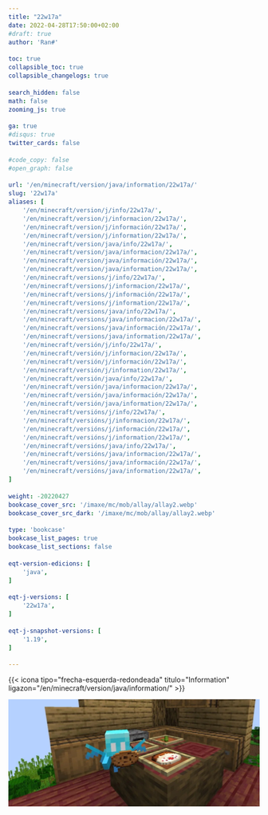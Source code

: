 ```yaml
---
title: "22w17a"
date: 2022-04-28T17:50:00+02:00
#draft: true
author: 'Ran#'

toc: true
collapsible_toc: true
collapsible_changelogs: true

search_hidden: false
math: false
zooming_js: true

ga: true
#disqus: true
twitter_cards: false

#code_copy: false
#open_graph: false

url: '/en/minecraft/version/java/information/22w17a/'
slug: '22w17a'
aliases: [
    '/en/minecraft/version/j/info/22w17a/',
    '/en/minecraft/version/j/informacion/22w17a/',
    '/en/minecraft/version/j/información/22w17a/',
    '/en/minecraft/version/j/information/22w17a/',
    '/en/minecraft/version/java/info/22w17a/',
    '/en/minecraft/version/java/informacion/22w17a/',
    '/en/minecraft/version/java/información/22w17a/',
    '/en/minecraft/version/java/information/22w17a/',
    '/en/minecraft/versions/j/info/22w17a/',
    '/en/minecraft/versions/j/informacion/22w17a/',
    '/en/minecraft/versions/j/información/22w17a/',
    '/en/minecraft/versions/j/information/22w17a/',
    '/en/minecraft/versions/java/info/22w17a/',
    '/en/minecraft/versions/java/informacion/22w17a/',
    '/en/minecraft/versions/java/información/22w17a/',
    '/en/minecraft/versions/java/information/22w17a/',
    '/en/minecraft/versión/j/info/22w17a/',
    '/en/minecraft/versión/j/informacion/22w17a/',
    '/en/minecraft/versión/j/información/22w17a/',
    '/en/minecraft/versión/j/information/22w17a/',
    '/en/minecraft/versión/java/info/22w17a/',
    '/en/minecraft/versión/java/informacion/22w17a/',
    '/en/minecraft/versión/java/información/22w17a/',
    '/en/minecraft/versión/java/information/22w17a/',
    '/en/minecraft/versións/j/info/22w17a/',
    '/en/minecraft/versións/j/informacion/22w17a/',
    '/en/minecraft/versións/j/información/22w17a/',
    '/en/minecraft/versións/j/information/22w17a/',
    '/en/minecraft/versións/java/info/22w17a/',
    '/en/minecraft/versións/java/informacion/22w17a/',
    '/en/minecraft/versións/java/información/22w17a/',
    '/en/minecraft/versións/java/information/22w17a/',
]

weight: -20220427
bookcase_cover_src: '/imaxe/mc/mob/allay/allay2.webp'
bookcase_cover_src_dark: '/imaxe/mc/mob/allay/allay2.webp'

type: 'bookcase'
bookcase_list_pages: true
bookcase_list_sections: false

eqt-version-edicions: [
    'java',
]

eqt-j-versions: [
    '22w17a',
]

eqt-j-snapshot-versions: [
    '1.19',
]

---
```


{{< icona tipo="frecha-esquerda-redondeada" titulo="Information" ligazon="/en/minecraft/version/java/information/" >}}

<img title="22w17a" alt="22w17a" src="/imaxe/mc/mob/allay/allay2.webp">
